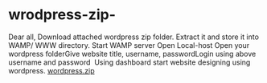 # wrodpress-zip-
Dear all,
Download attached wordpress zip folder. 
Extract it and store it into WAMP/ WWW directory.
Start WAMP server Open Local-host 
Open your wordpress folderGive website title, username, passwordLogin using above username and password 
Using dashboard start website designing using wordpress.
[wordpress.zip](https://github.com/user-attachments/files/19257633/wordpress.zip)
